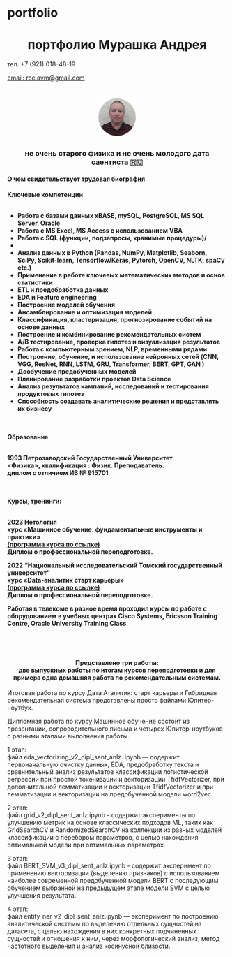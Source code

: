 # portfolio

<h1 align="center">портфолио Мурашка Андрея</h1> 
<p> </p>тел. +7 (921) 018-48-19 </p>
<a href="mailto:rcc.avm@gmail.com">email: rcc.avm@gmail.com</a>

<h1 align="center"><img src="https://github.com/rcc-avm/portfolio/blob/main/A2.png "height="86"/></h1>
<h3 align="center">не очень старого физика и не очень молодого дата саентиста 🇷🇺</h3>

<h4 align="left">
  О чем свидетельствует <a href="https://rcc-avm.github.io/portfolio/tb1.html">трудовая биография</a>
</h4>

<h4 align="left">
Ключевые компетенции
<br>
<br>
  <ul>
<li>Работа с базами данных  xBASE, mySQL, PostgreSQL, MS SQL Server, Oracle</li>
<li>Работа с MS Excel, MS Access с использованием VBA</li>
<li>Работа с SQL (функции, подзапросы, хранимые процедуры)/<li>
<li>Анализ данных в Python (Pandas, NumPy, Matplotlib, Seaborn, SciPy, Scikit-learn, Tensorflow/Keras, Pytorch, OpenCV, NLTK, spaCy  etc.)</li>
<li>Применение в работе ключевых математических методов и основ статистики</li>
<li>ETL  и предобработка данных</li>
<li>EDA и Feature engineering</li>
<li>Построение моделей обучения</li>
<li>Ансамблирование и оптимизация моделей</li>
<li>Классификация, кластеризация, прогнозирование событий на основе данных</li>
<li>Построение и комбинирование рекомендательных систем</li>
<li>A/B тестирование, проверка гипотез и визуализация результатов</li>
<li>Работа с компьютерным зрением, NLP, временными рядами</li>
<li>Построение, обучение, и использование нейронных сетей (CNN, VGG, ResNet, RNN, LSTM,  GRU, Transformer, BERT, GPT, GAN )</li>
<li>Дообучение предобученных моделей</li>
<li>Планирование разработки проектов Data Science</li>
<li>Анализ результатов кампаний, исследований и тестирования продуктовых гипотез</li>
<li>Способность создавать аналитические решения и представлять их бизнесу</li>
  </ul>
<br>
<br>
Образование
<br>
<br>

<p>1993 Петрозаводский Государственный Университет<br> 
«Физика», квалификация : Физик. Преподаватель.<br> 
диплом с отличием ИВ  № 915701</p>
<br>
<br>
Курсы, тренинги:
<br>
<br>
<p>2023 Нетология<br>
 курс «Машинное обучение: фундаментальные инструменты и практики»<br>
 <a href="https://netology.ru/programs/machine-learn?utm_source=advcake&utm_medium=cpa&utm_campaign=cityads&utm_content=Y6Ljx9&utm_term=8QTZ20taFpZjqht&stop=1#/main_features">(программа курса по ссылке)</a><br>
Диплом о профессиональной переподготовке.</p> 

<p>2022 “Национальный исследовательский Томский государственный университет”<br>
 курс «Data-аналитик старт карьеры»<br>
<a href="https://fedproject.tsu.ru/data?ysclid=ln32r5xz5l264038025">(программа курса по ссылке)</a><br>
Диплом о профессиональной переподготовке.</p>

<p>Работая в телекоме в разное время проходил курсы по работе с оборудованием в учебных центрах
Cisco Systems, Ericsson Training Centre, Oracle University Training Class</p>

</h4>
<br>
<br>  

<h4 align="center">Представлено три работы: <br>
две выпускных работы по итогам курсов переподготовки и для примера одна домашняя работа по рекомендательным системам.
</h4> 
<p style="text-align:left">Итоговая работа по курсу Дата Аталитик: старт карьеры и Гибридная рекомендательная система представлены просто файлами Юпитер-ноутбук.</p>
<p style="text-align:left">Дипломная работа по курсу Машинное обучение состоит из презентации,  сопроводительного письма и четырех Юпитер-ноутбуков с разными этапами выполнения работы.</p>
<p style="text-align:left">1 этап:<br> файл eda_vectorizing_v2_dipl_sent_anlz..ipynb — содержит первоначальную очистку данных, EDA, предобработку текста и  сравнительный анализ результатов классификации логистической регрессии при простой токенизации и векторизации TfidfVectorizer, при дополнительной лемматизации и векторизации TfidfVectorizer и при  лемматизации и векторизации на предобученной модели word2vec.
</p>
<p style="text-align:left">2 этап:<br>файл grid_v2_dipl_sent_anlz.ipynb -  содержит эксперименты по улучшению метрик на основе классических подходов ML, таких как GridSearchCV и RandomizedSearchCV на коллекции из разных моделей классификации с перебором параметров, с целью нахождения оптимальной модели при оптимальных параметрах.
</p>
<p style="text-align:left">3 этап:<br>файл BERT_SVM_v3_dipl_sent_anlz.ipynb -  содержит эксперимент по применению векторизации (выделению признаков) с использованием наиболее современной предобученной модели BERT с последующим обучением выбранной на предыдущем этапе модели  SVM с целью улучшения результата.</p>
<p style="text-align:left">4 этап:<br>файл entity_ner_v2_dipl_sent_anlz.ipynb — эксперимент по построению аналитической системы по выделению отдельных сущностей из датасета, с целью нахождения в них конкретных подчиненных сущностей  и отношения к ним, через морфологический анализ, метод частотного выделения и анализ косинусной близости.</p>
